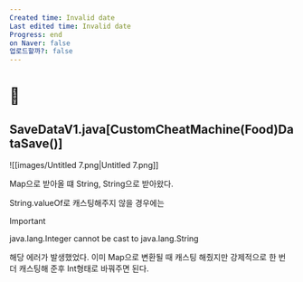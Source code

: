 ```yaml
---
Created time: Invalid date
Last edited time: Invalid date
Progress: end
on Naver: false
업로드할까?: false
---
```

# 💯

## SaveDataV1.java[CustomCheatMachine(Food)DataSave()]

![[images/Untitled 7.png|Untitled 7.png]]

Map으로 받아올 떄 String, String으로 받아왔다.

String.valueOf로 캐스팅해주지 않을 경우에는

  

> [!important]  
> java.lang.Integer cannot be cast to java.lang.String  

해당 에러가 발생했었다. 이미 Map으로 변환될 때 캐스팅 해줬지만 강제적으로 한 번 더 캐스팅해 준후 Int형태로 바꿔주면 된다.